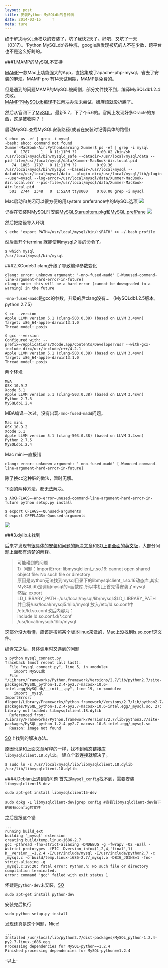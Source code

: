 ```yaml
---
layout: post
title: 安装Python MySQLdb的各种坑
date: 2014-03-15     T
meta: ture
---
```


终于解决`MySQLdb`模块的安装了，坑了我快2天了。好吧，又坑了一天（0317）。'Python MySQLdb'各种坑，google后发现被坑的人不在少数，跨平台也不是这么好跨的。

###1.MAMP的MySQL不支持

[MAMP](http://www.mamp.info/)一款Mac上功能强大的App，直接集成了apache-php-mysql，省去了安装的麻烦。MAMP pro 有14天试用期，MAMP是免费的。  

但是遇到的问题MAMP的MySQL被阉割，部分文件找不到，编译MySQLdb1.2.4失败。  
[MAMP下MySQLdb编译不过解决办法](http://dreamconception.com/tech/how-to-install-mysqldb-mysql-python-on-mamp/)未尝试，嫌麻烦就没折腾了。

然后从官网下了[MySQL](http://dev.mysql.com/downloads/mysql/5.6.html)，最新5.7，下了个5.6的。官网上发现好多Oracle的东西，这是被收购？！

启动MySQL查找MySQL安装路径(或者在安装时记得具体的路径)

```
$ ehco ps -ef | grep -i mysql
-bash: ehco: command not found
Xummer-MacBook-Air:PythonLearning Xummer$ ps -ef | grep -i mysql
    0  1787     1   0 11:11PM ??         0:00.02 /bin/sh /usr/local/mysql/bin/mysqld_safe --datadir=/usr/local/mysql/data --pid-file=/usr/local/mysql/data/Xummer-MacBook-Air.local.pid
   74  1885  1787   0 11:11PM ??         0:09.36 /usr/local/mysql/bin/mysqld --basedir=/usr/local/mysql --datadir=/usr/local/mysql/data --plugin-dir=/usr/local/mysql/lib/plugin --user=mysql --log-error=/usr/local/mysql/data/Xummer-MacBook-Air.local.err --pid-file=/usr/local/mysql/data/Xummer-MacBook-Air.local.pid
  501  2744  2348   0  1:52AM ttys000    0:00.00 grep -i mysql
```
Mac启动和关闭可以很方便的用system preferance中的MySQL选项
![](../images/blog-images/2014-03-15/system_preference.png)

记得在安装时MySQL时安装[MySQLStarupItem.pkg和MySQL.prefPane](http://dev.mysql.com/doc/refman/5.1/en/macosx-installation-prefpane.html)
![](../images/blog-images/2014-03-15/mysql_setup.png)

然后把路径导入环境

```
$ echo 'export PATH=/usr/local/mysql/bin/:$PATH' >> ~/.bash_profile
```
然后重开个terminal就能使用mysql之类的命令了。

```
$ which mysql
/usr/local/mysql/bin/mysql
```

###2.XCode5.1 clang升级了导致编译参数变化
```
clang: error: unknown argument: '-mno-fused-madd' [-Wunused-command-line-argument-hard-error-in-future]
clang: note: this will be a hard error (cannot be downgraded to a warning) in the future
```
`-mno-fused-madd`是gcc的参数，升级的后clang没有... （MySQLdb1.2.5版本, python 2.7.5）

```
$ cc --version
Apple LLVM version 5.1 (clang-503.0.38) (based on LLVM 3.4svn)
Target: x86_64-apple-darwin13.1.0
Thread model: posix

$ gcc --version
Configured with: --prefix=/Applications/Xcode.app/Contents/Developer/usr --with-gxx-include-dir=/usr/include/c++/4.2.1
Apple LLVM version 5.1 (clang-503.0.38) (based on LLVM 3.4svn)
Target: x86_64-apple-darwin13.1.0
Thread model: posix
```

两个环境

```
MBA
OSX 10.9.2
Xcode 5.1
Apple LLVM version 5.1 (clang-503.0.38) (based on LLVM 3.4svn)
Python 2.7.3
MySQLdb1.2.4 
```
MBA编译一次过，没有出现`-mno-fused-madd`问题。

```
Mac mini
OSX 10.9.2
Xcode 5.1
Apple LLVM version 5.1 (clang-503.0.38) (based on LLVM 3.4svn)
Python 2.7.5
MySQLdb1.2.4 
```
Mac mini一直报错 

```
clang: error: unknown argument: '-mno-fused-madd' [-Wunused-command-line-argument-hard-error-in-future]
```

除了换cc这种脏的做法，暂时无解。

下面的两种方法，都无法解决。

```
$ ARCHFLAGS=-Wno-error=unused-command-line-argument-hard-error-in-future python setup.py install
```

```
$ export CFLAGS=-Qunused-arguments
$ export CPPFLAGS=-Qunused-arguments
```
![](../images/blog-images/2014-03-15/so_clang5.1.png)



###3.dylib未找到

后来才发现有[很具体的安装和问题的解决文章](http://blog.chinaunix.net/uid-8487640-id-3183185.html)和[SO上更全面的英文版](http://stackoverflow.com/questions/1448429/how-to-install-mysqldb-python-data-access-library-to-mysql-on-mac-os-x)，大部分问题上面都有清楚的解释。

>可能碰到的问题  
1）问题：ImportError: libmysqlclient_r.so.16: cannot open shared object file: No such file or directory  
原因是python无法找到mysql目录下的libmysqlclient_r.so.16动态库,其实MySQLdb是调用mysql的c函数库.所以本机上首先得安装了mysql  
然后: export LD_LIBRARY_PATH=/usr/local/mysql/lib/mysql:$LD_LIBRARY_PATH  
并且将/usr/local/mysql5.1/lib/mysql 放入/etc/ld.so.conf中  
/etc/ld.so.conf改后内容为：  
include ld.so.conf.d/*.conf  
/usr/local/mysql5.1/lib/mysql

这部分没大看懂，应该是按照某个版本linux来做的，Mac上没找到ls.so.conf这文件。

编译完之后，具体调用时又遇到的问题

```
$ python mysql_connect.py 
Traceback (most recent call last):
  File "mysql_connect.py", line 5, in <module>
    import MySQLdb
  File "/Library/Frameworks/Python.framework/Versions/2.7/lib/python2.7/site-packages/MySQL_python-1.2.4-py2.7-macosx-10.6-intel.egg/MySQLdb/__init__.py", line 19, in <module>
    import _mysql
ImportError: dlopen(/Library/Frameworks/Python.framework/Versions/2.7/lib/python2.7/site-packages/MySQL_python-1.2.4-py2.7-macosx-10.6-intel.egg/_mysql.so, 2): Library not loaded: libmysqlclient.18.dylib
  Referenced from: /Library/Frameworks/Python.framework/Versions/2.7/lib/python2.7/site-packages/MySQL_python-1.2.4-py2.7-macosx-10.6-intel.egg/_mysql.so
  Reason: image not found
```

[SO](http://stackoverflow.com/questions/6383310/python-mysqldb-library-not-loaded-libmysqlclient-18-dylib)上找到的解决办法。

原因也是和上面文章解释的一样，找不到动态链接库 `libmysqlclient.18.dylib`。
建立个软连接就解决了。

```
$ sudo ln -s /usr/local/mysql/lib/libmysqlclient.18.dylib /usr/lib/libmysqlclient.18.dylib
```

###4.Debian上遇到的问题
首先是`mysql_config`找不到，需要安装`libmysqlclient15-dev`

```
sudo apt-get install libmysqlclient15-dev
```

```
sudo dpkg -L libmysqlclient-dev|grep config #查看libmysqlclient-dev包下的带有config的文件
```
之后是报这个错

```
...
running build_ext
building '_mysql' extension
creating build/temp.linux-i686-2.7
gcc -pthread -fno-strict-aliasing -DNDEBUG -g -fwrapv -O2 -Wall -Wstrict-prototypes -fPIC -Dversion_info=(1,2,4,'final',1) -D__version__=1.2.4 -I/usr/include/mysql -I/usr/include/python2.7 -c _mysql.c -o build/temp.linux-i686-2.7/_mysql.o -DBIG_JOINS=1 -fno-strict-aliasing -g
_mysql.c:29:20: fatal error: Python.h: No such file or directory
compilation terminated.
error: command 'gcc' failed with exit status 1
```

怀疑是`python-dev`未安装，[SO](http://stackoverflow.com/questions/7475223/mysql-config-not-found-when-installing-mysqldb-python-interface)

```
sudo apt-get install python-dev 
```

安装完后执行

```
sudo python setup.py install  
```
发现还真是这个问题，Nice!

```
...
Installed /usr/local/lib/python2.7/dist-packages/MySQL_python-1.2.4-py2.7-linux-i686.egg
Processing dependencies for MySQL-python==1.2.4
Finished processing dependencies for MySQL-python==1.2.4
```

-以上-
